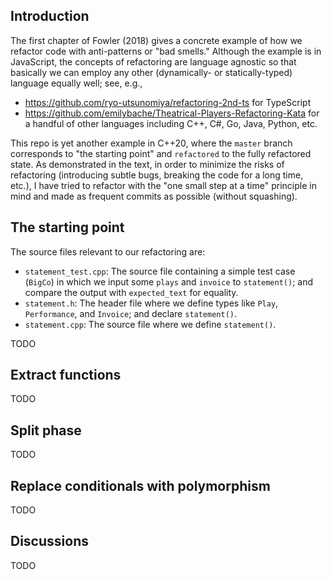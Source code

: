 ## Introduction

The first chapter of Fowler (2018) gives a concrete example of
how we refactor code with anti-patterns or "bad smells."
Although the example is in JavaScript,
the concepts of refactoring are language agnostic so that
basically we can employ any other (dynamically- or statically-typed) language equally well;
see, e.g.,

* https://github.com/ryo-utsunomiya/refactoring-2nd-ts
  for TypeScript
* https://github.com/emilybache/Theatrical-Players-Refactoring-Kata
  for a handful of other languages including C++, C#, Go, Java, Python, etc.

This repo is yet another example in C++20,
where the `master` branch corresponds to "the starting point" and
`refactored` to the fully refactored state.
As demonstrated in the text,
in order to minimize the risks of refactoring
(introducing subtle bugs, breaking the code for a long time, etc.),
I have tried to refactor with the "one small step at a time" principle in mind
and made as frequent commits as possible (without squashing).

## The starting point

The source files relevant to our refactoring are:

* `statement_test.cpp`:
  The source file containing a simple test case (`BigCo`) in which
  we input some `plays` and `invoice` to `statement()`;
  and compare the output with `expected_text` for equality.
* `statement.h`:
  The header file where we define types like `Play`, `Performance`, and `Invoice`;
  and declare `statement()`.
* `statement.cpp`: The source file where we define `statement()`.

TODO

## Extract functions

TODO

## Split phase

TODO

## Replace conditionals with polymorphism

TODO

## Discussions

TODO
